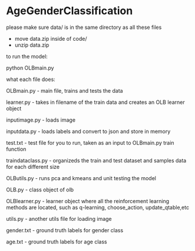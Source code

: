# AgeGenderClassification

please make sure data/ is in the same directory as all these files
- move data.zip inside of code/
- unzip data.zip

to run the model:

python OLBmain.py

what each file does:

OLBmain.py - main file, trains and tests the data

learner.py - takes in filename of the train data and creates an OLB learner object 

inputimage.py - loads image

inputdata.py - loads labels and convert to json and store in memory

test.txt - test file for you to run, taken as an input to OLBmain.py train function

traindataclass.py - organizeds the train and test dataset and samples data for each different size

OLButils.py - runs pca and kmeans and unit testing the model

OLB.py - class object of olb

OLBlearner.py - learner object where all the reinforcement learning methods are located, such as q-learning, choose_action, update_qtable,etc

utils.py - another utils file for loading image

gender.txt - ground truth labels for gender class

age.txt - ground truth labels for age class


